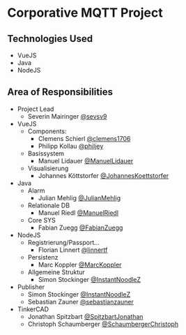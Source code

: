 # Corporative MQTT Project

## Technologies Used
- VueJS
- Java
- NodeJS

## Area of Responsibilities
- Project Lead
  - Severin Mairinger [@sevsv9](https://github.com/sevsev9)
- VueJS
  - Components: 
    - Clemens Schierl [@clemens1706](https://github.com/clemens1706)
    - Philipp Kollau [@philjey](https://github.com/philjey)
  - Basissystem
    - Manuel Lidauer [@ManuelLidauer](https://github.com/ManuelLidauer)
  - Visualisierung
    - Johannes Köttstorfer [@JohannesKoettstorfer](https://github.com/JohannesKoettstorfer)
- Java
  - Alarm
    - Julian Mehlig [@JulianMehlig](https://github.com/JulianMehlig)
  - Relationale DB
    - Manuel Riedl [@ManuelRiedl](https://github.com/ManuelRiedl)
  - Core SYS
    - Fabian Zuegg [@FabianZuegg](https://github.com/FabianZuegg)
- NodeJS
  - Registrierung/Passport...
    - Florian Linnert [@linnertf](https://github.com/linnertf)
  - Persistenz
    - Marc Koppler [@MarcKoppler](https://github.com/MarcKoppler)
  - Allgemeine Struktur
    - Simon Stockinger [@InstantNoodleZ](https://github.com/InstantNoodleZ)
- Publisher
  - Simon Stockinger [@InstantNoodleZ](https://github.com/InstantNoodleZ)
  - Sebastian Zauner [@sebastianzauner](https://github.com/sebastianzauner)
- TinkerCAD
  - Jonathan Spitzbart [@SpitzbartJonathan](https://github.com/SpitzbartJonathan)
  - Christoph Schaumberger [@SchaumbergerChristoph](https://github.com/SchaumbergerChristoph)
